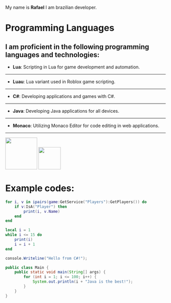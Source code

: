 My name is **Rafael**
I am brazilian developer.

# Programming Languages

I am proficient in the following programming languages and technologies:
--------------------------------------
- **Lua**: Scripting in Lua for game development and automation.
--------------------------------------
- **Luau**: Lua variant used in Roblox game scripting.
--------------------------------------
- **C#**: Developing applications and games with C#.
--------------------------------------
- **Java**: Developing Java applications for all devices.
--------------------------------------
- **Monaco**: Utilizing Monaco Editor for code editing in web applications.
--------------------------------------

<img src="https://upload.wikimedia.org/wikipedia/commons/4/4f/Csharp_Logo.png" width="100" height="100"/>
<img src="https://lua.org/images/luaa.gif" width="70" height="70"/>

# Example codes:

``` lua
for i, v in ipairs(game:GetService("Players"):GetPlayers()) do
    if v:IsA("Player") then
        print(i, v.Name)
    end
end
```

``` lua
local i = 1
while i <= 15 do
    print(i)
    i = i + 1
end
```
``` csharp
console.Writeline("Hello from C#!");
```
``` Java
public class Main {
    public static void main(String[] args) {
        for (int i = 1; i <= 100; i++) {
            System.out.println(i + "Java is the best!");
        }
    }
}
```
